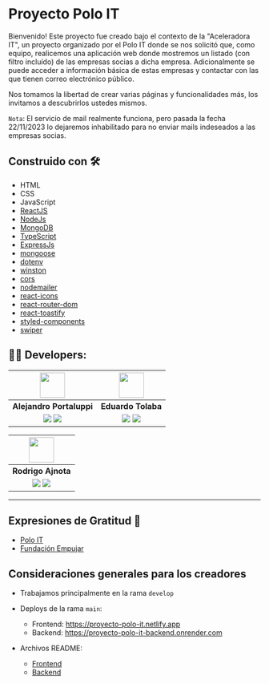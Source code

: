 # Proyecto Polo IT

Bienvenido! Este proyecto fue creado bajo el contexto de la "Aceleradora IT", un proyecto organizado por el Polo IT donde se nos solicitó que, como equipo, realicemos una aplicación web donde mostremos un listado (con filtro incluído) de las empresas socias a dicha empresa. Adicionalmente  se puede acceder a información básica de estas empresas y contactar con las que tienen correo electrónico público.

Nos tomamos la libertad de crear varias páginas y funcionalidades más, los invitamos a descubrirlos ustedes mismos.

`Nota`: El servicio de mail realmente funciona, pero pasada la fecha 22/11/2023 lo dejaremos inhabilitado para no enviar mails indeseados a las empresas socias.

## Construido con 🛠️
* HTML
* CSS
* JavaScript
* [ReactJS](https://react.dev/)
* [NodeJs](https://nodejs.org/)
* [MongoDB](https://www.mongodb.com/)
* [TypeScript](https://www.typescriptlang.org/)
* [ExpressJs](https://expressjs.com/)
* [mongoose](https://mongoosejs.com/)
* [dotenv](https://www.npmjs.com/package/dotenv)
* [winston](https://www.npmjs.com/package/winston)
* [cors](https://www.npmjs.com/package/cors)
* [nodemailer](https://www.npmjs.com/package/nodemailer)
* [react-icons](https://www.npmjs.com/package/react-icons)
* [react-router-dom](https://www.npmjs.com/package/react-router-dom)
* [react-toastify](https://www.npmjs.com/package/react-toastify)
* [styled-components](https://www.npmjs.com/package/styled-components)
* [swiper](https://www.npmjs.com/package/swiper)

## 🧑‍💻 Developers:
| <img src="https://avatars.githubusercontent.com/u/107259761?v=4" width=50>| <img src="https://avatars.githubusercontent.com/u/107260136?v=4" width=50>|
|:-:|:-:|
| **Alejandro Portaluppi** | **Eduardo Tolaba**|
| <a href="https://github.com/ale6100"><img src="https://img.shields.io/badge/github-%23121011.svg?&style=for-the-badge&logo=github&logoColor=white"/></a> <a href="https://www.linkedin.com/in/alejandro-portaluppi"><img src="https://img.shields.io/badge/linkedin%20-%230077B5.svg?&style=for-the-badge&logo=linkedin&logoColor=white"/></a> | <a href="https://github.com/TolabaE"><img src="https://img.shields.io/badge/github-%23121011.svg?&style=for-the-badge&logo=github&logoColor=white"/></a> <a href="https://www.linkedin.com/in/tolaba-eduardo-esequiel/"><img src="https://img.shields.io/badge/linkedin%20-%230077B5.svg?&style=for-the-badge&logo=linkedin&logoColor=white"/></a> 


| <img src="https://avatars.githubusercontent.com/u/107259700?v=4" width=50>|
|:-:|
| **Rodrigo Ajnota**|
| <a href="https://github.com/RodrigoAjnota"><img src="https://img.shields.io/badge/github-%23121011.svg?&style=for-the-badge&logo=github&logoColor=white"/></a> <a href="https://www.linkedin.com/in/rodrigo-emanuel-ajnota-chura/"><img src="https://img.shields.io/badge/linkedin%20-%230077B5.svg?&style=for-the-badge&logo=linkedin&logoColor=white"/></a> 
<hr/>

## Expresiones de Gratitud 🎁

* [Polo IT](https://www.poloitbuenosaires.org.ar/)
* [Fundación Empujar](https://fundacionempujar.org/)

## Consideraciones generales para los creadores

* Trabajamos principalmente en la rama `develop`

* Deploys de la rama `main`:
    * Frontend: https://proyecto-polo-it.netlify.app
    * Backend: https://proyecto-polo-it-backend.onrender.com

* Archivos README:
    * [Frontend](./frontend/README.md)
    * [Backend](./backend/README.md)
    